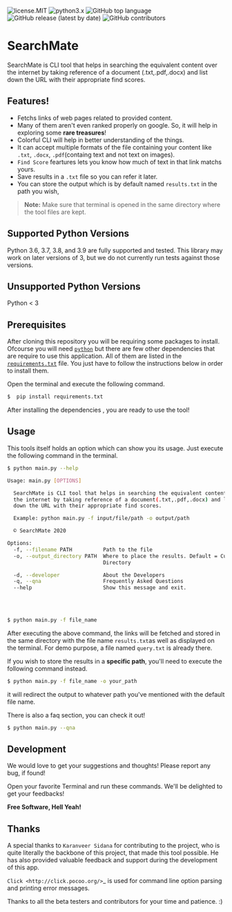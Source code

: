 
![license.MIT](https://img.shields.io/github/license/techyhoney/SearchMate) ![python3.x](https://img.shields.io/badge/python-3.x-brightgreen.svg) ![GitHub top language](https://img.shields.io/github/languages/top/techyhoney/SearchMate)
![GitHub release (latest by date)](https://img.shields.io/github/downloads/techyhoney/SearchMate/v1/total)
![GitHub contributors](https://img.shields.io/github/contributors/techyhoney/SearchMate)
# SearchMate

SearchMate is CLI tool that helps in searching the equivalent content over the internet by taking reference of a document (.txt,.pdf,.docx) and list down the URL with their appropriate find scores.

## Features!

  - Fetchs links of web pages related to provided content.
  - Many of them aren't even ranked properly on google. So, it will help in exploring 
    some **rare treasures**!
  - Colorful CLI will help in better understanding of the things.
  - It can accept multiple formats of the file containing your content like `.txt`, `.docx`,
   `.pdf`(containg text and not text on images).
  - `Find Score` feartures lets you know how much of text in that link matchs yours.
  - Save results in a `.txt` file so you can refer it later.
  - You can store the output which is by default named `results.txt` in the path you wish, 
    
>**Note:** Make sure that terminal is opened in the same directory where the tool files are kept.

## Supported Python Versions

Python 3.6, 3.7, 3.8, and 3.9 are fully supported and tested. This library may work on later versions of 3, but we do not currently run tests against those versions.

## Unsupported Python Versions

Python < 3

## Prerequisites

After cloning this repository you will be requiring some packages to install. Ofcourse you will need 
[`python`](https://www.python.org/)  but there are few other dependencies that are require to use this application.  All of them 
are listed in  the [`requirements.txt`](https://github.com/techyhoney/SearchMate/blob/main/requirements.txt) file. You just have to follow the instructions below
in order to install them.

Open the terminal and execute the following command.
```sh
$  pip install requirements.txt
```
 After installing the dependencies , you are ready to use the tool!
 
## Usage

This tools itself holds an option which can show you its usage. Just execute the following
command in the terminal.
```sh
$ python main.py --help

Usage: main.py [OPTIONS]

  SearchMate is CLI tool that helps in searching the equivalent content over
  the internet by taking reference of a document(.txt,.pdf,.docx) and list
  down the URL with their appropriate find scores.

  Example: python main.py -f input/file/path -o output/path

  © SearchMate 2020

Options:
  -f, --filename PATH          Path to the file
  -o, --output_directory PATH  Where to place the results. Default = Current
                               Directory

  -d, --developer              About the Developers
  -q, --qna                    Frequently Asked Questions
  --help                       Show this message and exit.
  
  ```

<br>

```sh
$ python main.py -f file_name
```
After executing the above command, the links will be fetched and stored in the same
directory with the file name `results.txt`as well as displayed on the terminal.
For demo purpose, a file named `query.txt` is already there.

If you wish to store the results in a **specific path**, you'll need to execute the
following command instead.
```sh
$ python main.py -f file_name -o your_path
```
it will redirect the output to whatever path you've mentioned with the default file name.

There is also a faq section, you can check it out! 
```sh
$ python main.py --qna
```

## Development

We would love to get your suggestions and thoughts!
Please report any bug, if found!

Open your favorite Terminal and run these commands.
We'll be delighted to get your feedbacks!

**Free Software, Hell Yeah!**

## Thanks

A special thanks to `Karanveer Sidana` for
contributing to the project, who is quite literally the backbone of this project, that made this tool possible.
He has also provided valuable feedback and support during the development
of this app.

`Click <http://click.pocoo.org/>`_ is used for command line option parsing
and printing error messages.

Thanks to all the beta testers and contributors for your time and patience. :)

